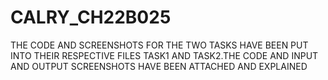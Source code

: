 # CALRY_CH22B025

THE CODE AND SCREENSHOTS FOR THE TWO TASKS HAVE BEEN PUT INTO THEIR RESPECTIVE FILES TASK1 AND TASK2.THE CODE AND INPUT AND OUTPUT SCREENSHOTS HAVE BEEN ATTACHED AND EXPLAINED
